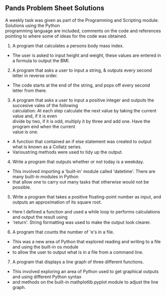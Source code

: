 
## Pands Problem Sheet Solutions

<p>A weekly task was given as part of the Programming and Scripting module. Solutions using the Python<br> programming language are included, comments on the code and references pointing to where some of ideas for the code was obtained.</p>

1. A program that calculates a persons body mass index.
- The user is asked to input height and weight, these values are entered in a formula to output the BMI.

2. A program that asks a user to input a string, & outputs every second letter in reverse order.
- The code starts at the end of the string, and pops off every second letter from there.

3. A program that asks a user to input a positive integer and outputs the succesive vales of the following<br>
   calculation: At each step calculate the next value by taking the current value and, if it is even<br>
   divide by two, if it is odd, multiply it by three and add one. Have the program end when the current<br>
   value is one.
- A function that contained an if else statement was created to output what is known as a Collatz series.
- Varioustring methods were used to tidy up the output.

4. Write a program that outputs whether or not today is a weekday.
- This involved importing a 'built-in' module called 'datetime'. There are many built-in modules in Python 
- that allow one to carry out many tasks that otherwise would not be possible. 

5. Write a program that takes a positive floating-point number as input, and outputs an approximation of its 
   square root.
- Here I defined a function and used a while loop to performs calculations and output the result using 
- 'return'. String formatting was used to make the output look clearer.

6. A program that counts the number of 'e's in a file.
- This was a new area of Python that explored reading and writing to a file and using the built-in os module
- to allow the user to output what is in a file from a command line.

7. A program that displays a line graph of three different functions.
- This involved exploring an area of Python used to get graphical outputs and using different Python syntax
- and methods on the built-in mathplotlib.pyplot module to adjust the line graph.